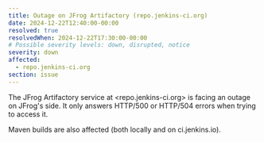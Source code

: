 ```yaml
---
title: Outage on JFrog Artifactory (repo.jenkins-ci.org)
date: 2024-12-22T12:40:00-00:00
resolved: true
resolvedWhen: 2024-12-22T17:30:00-00:00
# Possible severity levels: down, disrupted, notice
severity: down
affected:
  - repo.jenkins-ci.org
section: issue
---
```


The JFrog Artifactory service at <repo.jenkins-ci.org> is facing an outage on JFrog's side.
It only answers HTTP/500 or HTTP/504 errors when trying to access it.

Maven builds are also affected (both locally and on ci.jenkins.io).
